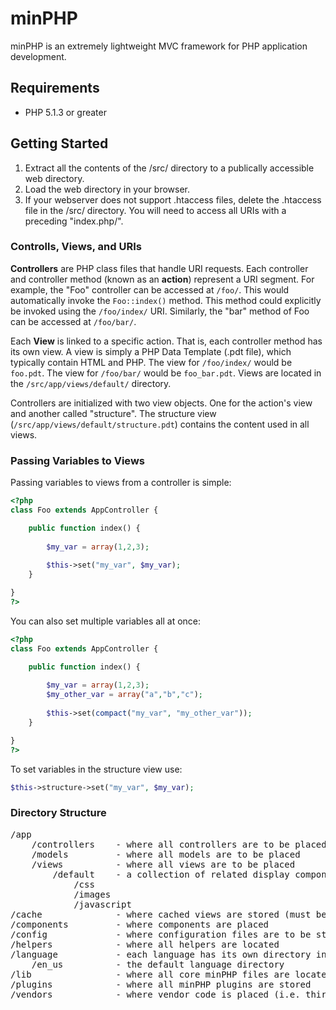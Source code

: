 # minPHP #

minPHP is an extremely lightweight MVC framework for PHP application development.

## Requirements ##

* PHP 5.1.3 or greater

## Getting Started ##

1. Extract all the contents of the /src/ directory to a publically accessible web directory.
2. Load the web directory in your browser.
3. If your webserver does not support .htaccess files, delete the .htaccess file in the /src/ directory. You will need to access all URIs with a preceding "index.php/".

### Controlls, Views, and URIs ###

**Controllers** are PHP class files that handle URI requests. Each controller and controller method (known as an **action**) represent a URI segment. For example, the "Foo" controller can be accessed at ```/foo/```. This would automatically invoke the ```Foo::index()``` method. This method could explicitly be invoked using the ```/foo/index/``` URI. Similarly, the "bar" method of Foo can be accessed at ```/foo/bar/```. 

Each **View** is linked to a specific action. That is, each controller method has its own view. A view is simply a PHP Data Template (.pdt file), which typically contain HTML and PHP. The view for ```/foo/index/``` would be ```foo.pdt```. The view for ```/foo/bar/``` would be ```foo_bar.pdt```. Views are located in the ```/src/app/views/default/``` directory.

Controllers are initialized with two view objects. One for the action's view and another called "structure". The structure view (```/src/app/views/default/structure.pdt```) contains the content used in all views.

### Passing Variables to Views ###

Passing variables to views from a controller is simple:

```php
<?php
class Foo extends AppController {

	public function index() {
	
		$my_var = array(1,2,3);
	
		$this->set("my_var", $my_var);
	}

}
?>
```

You can also set multiple variables all at once:

```php
<?php
class Foo extends AppController {

	public function index() {
	
		$my_var = array(1,2,3);
		$my_other_var = array("a","b","c");
	
		$this->set(compact("my_var", "my_other_var"));
	}

}
?>
```

To set variables in the structure view use:

```php
$this->structure->set("my_var", $my_var);
```

### Directory Structure ###

<pre>
/app
	/controllers 	- where all controllers are to be placed
	/models 		- where all models are to be placed
	/views			- where all views are to be placed
		/default	- a collection of related display components
			/css
			/images
			/javascript
/cache				- where cached views are stored (must be writable to use)
/components			- where components are placed
/config				- where configuration files are to be stored
/helpers			- where all helpers are located
/language			- each language has its own directory in here
	/en_us			- the default language directory
/lib				- where all core minPHP files are located
/plugins			- where all minPHP plugins are stored
/vendors			- where vendor code is placed (i.e. third party libraries)
</pre>